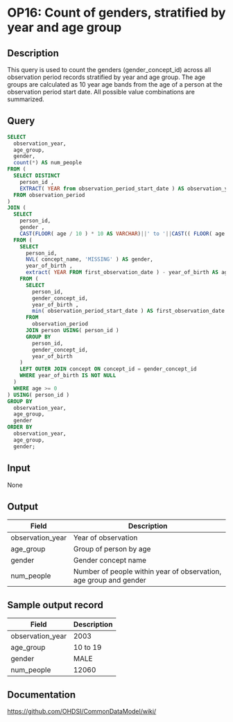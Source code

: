 # OP16: Count of genders, stratified by year and age group

## Description
This query is used to count the genders (gender_concept_id) across all observation period records stratified by year and age group. The age groups are calculated as 10 year age bands from the age of a person at the observation period start date. All possible value combinations are summarized.

## Query
```sql
SELECT
  observation_year,
  age_group,
  gender,
  count(*) AS num_people
FROM (
  SELECT DISTINCT
    person_id ,
    EXTRACT( YEAR from observation_period_start_date ) AS observation_year
  FROM observation_period
)
JOIN (
  SELECT
    person_id,
    gender ,
    CAST(FLOOR( age / 10 ) * 10 AS VARCHAR)||' to '||CAST(( FLOOR( age / 10 ) * 10 ) + 9 AS VARCHAR) AS age_group
  FROM (
    SELECT
      person_id,
      NVL( concept_name, 'MISSING' ) AS gender,
      year_of_birth ,
      extract( YEAR FROM first_observation_date ) - year_of_birth AS age
    FROM (
      SELECT
        person_id,
        gender_concept_id,
        year_of_birth ,
        min( observation_period_start_date ) AS first_observation_date
      FROM
        observation_period
      JOIN person USING( person_id )
      GROUP BY
        person_id,
        gender_concept_id,
        year_of_birth
    )
    LEFT OUTER JOIN concept ON concept_id = gender_concept_id
    WHERE year_of_birth IS NOT NULL
  )
  WHERE age >= 0
) USING( person_id )
GROUP BY
  observation_year,
  age_group,
  gender
ORDER BY
  observation_year,
  age_group,
  gender;
```

## Input

None

## Output

|  Field |  Description |
| --- | --- |
| observation_year | Year of observation |
| age_group | Group of person by age |
| gender | Gender concept name |
| num_people | Number of people within year of observation, age group and gender |



## Sample output record

|  Field |  Description |
| --- | --- |
| observation_year |  2003 |
| age_group |  10 to 19 |
| gender |  MALE |
| num_people |  12060 |



## Documentation
https://github.com/OHDSI/CommonDataModel/wiki/
